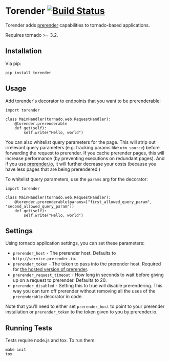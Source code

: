 # Torender [![Build Status](https://travis-ci.org/dailymuse/torender.png)](https://travis-ci.org/dailymuse/torender) #

Torender adds [prerender](https://prerender.io/) capabilities to tornado-based
applications.

Requires tornado >= 3.2.

## Installation ##

Via pip:

    pip install torender

## Usage ##

Add torender's decorator to endpoints that you want to be prerenderable:

    import torender

    class MainHandler(tornado.web.RequestHandler):
        @torender.prerenderable
        def get(self):
            self.write("Hello, world")

You can also whitelist query parameters for the page. This will strip out
irrelevant query parameters (e.g. tracking params like `utm_source`) before
forwarding the request to prerender. If you cache prerender pages, this will
increase performance (by preventing executions on redundant pages). And if you
use [prerender.io](http://prerender.io), it will further decrease your costs
(because you have less pages that are being prerendered.)

To whitelist query parameters, use the `params` arg for the decorator:

    import torender

    class MainHandler(tornado.web.RequestHandler):
        @torender.prerenderable(params=["first_allowed_query_param", "second_allowed_query_param"])
        def get(self):
            self.write("Hello, world")

## Settings ##

Using tornado application settings, you can set these parameters:

* `prerender_host` - The prerender host. Defaults to
  `http://service.prerender.io`.
* `prerender_token` - The token to pass into the prerender host. Required for
  [the hosted version of prerender](http://prerender.io/).
* `prerender_request_timeout` - How long in seconds to wait before giving up
  on a request to prerender. Defaults to 20.
* `prerender_disabled` - Setting this to true will disable prerendering. This
  way you can turn off prerender without removing all the uses of the
  `prerenderable` decorator in code.

Note that you'll need to either set `prerender_host` to point to your
prerender installation or `prerender_token` to the token given to you by
prerender.io.

## Running Tests ##

Tests require node.js and tox. To run them:

    make init
    tox
